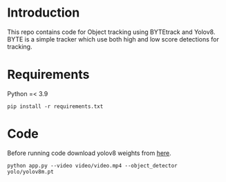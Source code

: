 # Introduction
This repo contains code for Object tracking using BYTEtrack and Yolov8. BYTE is a simple tracker which use both high and 
low score detections for tracking.

# Requirements
Python =< 3.9
```
pip install -r requirements.txt
```

# Code
Before running code download yolov8 weights from [here](https://docs.ultralytics.com/models/yolov8/#supported-tasks-and-modes).
```
python app.py --video video/video.mp4 --object_detector yolo/yolov8m.pt
```
